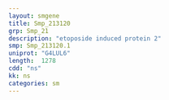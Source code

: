 ```yaml
---
layout: smgene
title: Smp_213120
grp: Smp_21
description: "etoposide induced protein 2"
smp: Smp_213120.1
uniprot: "G4LUL6"
length:  1278
cdd: "ns"
kk: ns
categories: sm
---
```

